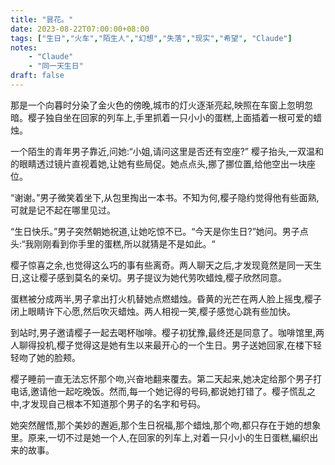 ```yaml
---
title: "昙花。"
date: 2023-08-22T07:00:00+08:00
tags: ["生日","火车","陌生人","幻想","失落","现实","希望", "Claude"]
notes:
    - "Claude"
    - "同一天生日"
draft: false
---
```


那是一个向暮时分染了金火色的傍晚,城市的灯火逐渐亮起,映照在车窗上忽明忽暗。樱子独自坐在回家的列车上,手里抓着一只小小的蛋糕,上面插着一根可爱的蜡烛。  

一个陌生的青年男子靠近,问她:“小姐,请问这里是否还有空座?” 樱子抬头,一双温和的眼睛透过镜片直视着她,让她有些局促。她点点头,挪了挪位置,给他空出一块座位。

“谢谢。”男子微笑着坐下,从包里掏出一本书。不知为何,樱子隐约觉得他有些面熟,可就是记不起在哪里见过。

“生日快乐。”男子突然朝她祝道,让她吃惊不已。“今天是你生日?”她问。男子点头:“我刚刚看到你手里的蛋糕,所以就猜是不是如此。“

樱子惊喜之余,也觉得这么巧的事有些离奇。两人聊天之后,才发现竟然是同一天生日,这让樱子感到莫名的亲切。男子提议为她代劳吹蜡烛,樱子欣然同意。 

蛋糕被分成两半,男子拿出打火机替她点燃蜡烛。昏黄的光芒在两人脸上摇曳,樱子闭上眼睛许下心愿,然后吹灭蜡烛。两人相视一笑,樱子感觉心跳有些加快。

到站时,男子邀请樱子一起去喝杯咖啡。樱子初犹豫,最终还是同意了。咖啡馆里,两人聊得投机,樱子觉得这是她有生以来最开心的一个生日。男子送她回家,在楼下轻轻吻了她的脸颊。 

樱子睡前一直无法忘怀那个吻,兴奋地翻来覆去。第二天起来,她决定给那个男子打电话,邀请他一起吃晚饭。然而,每一个她记得的号码,都说她打错了。樱子慌乱之中,才发现自己根本不知道那个男子的名字和号码。

她突然醒悟,那个美妙的邂逅,那个生日祝福,那个蜡烛,那个吻,都只存在于她的想象里。原来,一切不过是她一个人,在回家的列车上,对着一只小小的生日蛋糕,編织出来的故事。
